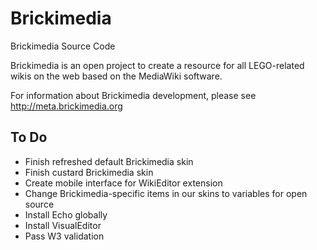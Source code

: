 Brickimedia
===========

Brickimedia Source Code

Brickimedia is an open project to create a resource for all LEGO-related wikis on the web based on the MediaWiki software.

For information about Brickimedia development, please see http://meta.brickimedia.org

To Do
----------
- Finish refreshed default Brickimedia skin
- Finish custard Brickimedia skin
- Create mobile interface for WikiEditor extension
- Change Brickimedia-specific items in our skins to variables for open source
- Install Echo globally
- Install VisualEditor
- Pass W3 validation
